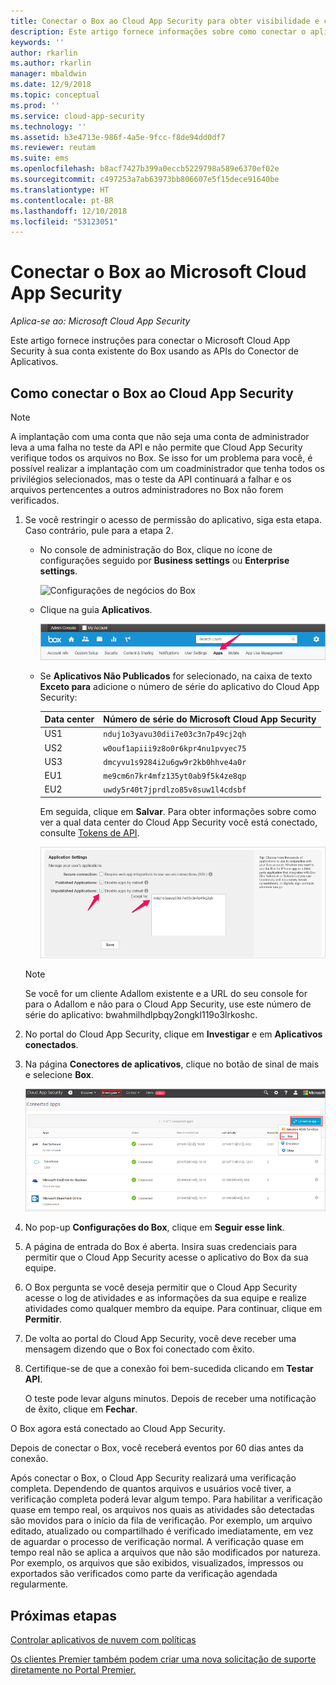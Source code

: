 ```yaml
---
title: Conectar o Box ao Cloud App Security para obter visibilidade e controle de uso | Microsoft Docs
description: Este artigo fornece informações sobre como conectar o aplicativo Box ao Cloud App Security usando o conector de API.
keywords: ''
author: rkarlin
ms.author: rkarlin
manager: mbaldwin
ms.date: 12/9/2018
ms.topic: conceptual
ms.prod: ''
ms.service: cloud-app-security
ms.technology: ''
ms.assetid: b3e4713e-986f-4a5e-9fcc-f8de94dd0df7
ms.reviewer: reutam
ms.suite: ems
ms.openlocfilehash: b8acf7427b399a0eccb5229798a589e6370ef02e
ms.sourcegitcommit: c497253a7ab63973bb806607e5f15dece91640be
ms.translationtype: HT
ms.contentlocale: pt-BR
ms.lasthandoff: 12/10/2018
ms.locfileid: "53123051"
---
```

# <a name="connect-box-to-microsoft-cloud-app-security"></a>Conectar o Box ao Microsoft Cloud App Security

*Aplica-se ao: Microsoft Cloud App Security*

Este artigo fornece instruções para conectar o Microsoft Cloud App Security à sua conta existente do Box usando as APIs do Conector de Aplicativos.  
  
## <a name="how-to-connect-box-to-cloud-app-security"></a>Como conectar o Box ao Cloud App Security  
  
> [!NOTE]  
>  A implantação com uma conta que não seja uma conta de administrador leva a uma falha no teste da API e não permite que Cloud App Security verifique todos os arquivos no Box. Se isso for um problema para você, é possível realizar a implantação com um coadministrador que tenha todos os privilégios selecionados, mas o teste da API continuará a falhar e os arquivos pertencentes a outros administradores no Box não forem verificados.  
  
1.  Se você restringir o acesso de permissão do aplicativo, siga esta etapa. Caso contrário, pule para a etapa 2.  
  
    -   No console de administração do Box, clique no ícone de configurações seguido por **Business settings** ou **Enterprise settings**.  
  
         ![Configurações de negócios do Box](./media/box-business-settings.png "box business settings")  
  
    -   Clique na guia **Aplicativos**.  
  
         ![Aplicativos do Box](./media/box-apps.png "box apps")  
  
    -   Se **Aplicativos Não Publicados** for selecionado, na caixa de texto **Exceto para** adicione o número de série do aplicativo do Cloud App Security:
     
         |Data center|Número de série do Microsoft Cloud App Security|
         |----|----|    
         |US1| `nduj1o3yavu30dii7e03c3n7p49cj2qh`|
         |US2|`w0ouf1apiii9z8o0r6kpr4nu1pvyec75`|
         |US3|`dmcyvu1s9284i2u6gw9r2kb0hhve4a0r`|
         |EU1|`me9cm6n7kr4mfz135yt0ab9f5k4ze8qp`|
         |EU2|`uwdy5r40t7jprdlzo85v8suw1l4cdsbf`|

        Em seguida, clique em **Salvar**. Para obter informações sobre como ver a qual data center do Cloud App Security você está conectado, consulte [Tokens de API](api-tokens.md). 
  
         ![Configurações de exceção no Box](./media/box-settings-except-for.png "box settings except for")  
  
    > [!NOTE]  
    >  Se você for um cliente Adallom existente e a URL do seu console for para o Adallom e não para o Cloud App Security, use este número de série do aplicativo: bwahmilhdlpbqy2ongkl119o3lrkoshc.  
  
2.  No portal do Cloud App Security, clique em **Investigar** e em **Aplicativos conectados**.  
  
3.  Na página **Conectores de aplicativos**, clique no botão de sinal de mais e selecione **Box**.  
  
     ![Conectar ao Box](./media/connect-box.png "connect box")  
  
4.  No pop-up **Configurações do Box**, clique em **Seguir esse link**.  
  
5.  A página de entrada do Box é aberta. Insira suas credenciais para permitir que o Cloud App Security acesse o aplicativo do Box da sua equipe.  
  
6.  O Box pergunta se você deseja permitir que o Cloud App Security acesse o log de atividades e as informações da sua equipe e realize atividades como qualquer membro da equipe. Para continuar, clique em **Permitir**.  
  
7.  De volta ao portal do Cloud App Security, você deve receber uma mensagem dizendo que o Box foi conectado com êxito.  
  
8.  Certifique-se de que a conexão foi bem-sucedida clicando em **Testar API**.  
  
     O teste pode levar alguns minutos. Depois de receber uma notificação de êxito, clique em **Fechar**.  
  
O Box agora está conectado ao Cloud App Security.  
 
Depois de conectar o Box, você receberá eventos por 60 dias antes da conexão.
  
Após conectar o Box, o Cloud App Security realizará uma verificação completa. Dependendo de quantos arquivos e usuários você tiver, a verificação completa poderá levar algum tempo. Para habilitar a verificação quase em tempo real, os arquivos nos quais as atividades são detectadas são movidos para o início da fila de verificação. Por exemplo, um arquivo editado, atualizado ou compartilhado é verificado imediatamente, em vez de aguardar o processo de verificação normal. A verificação quase em tempo real não se aplica a arquivos que não são modificados por natureza. Por exemplo, os arquivos que são exibidos, visualizados, impressos ou exportados são verificados como parte da verificação agendada regularmente.
  
## <a name="next-steps"></a>Próximas etapas 
[Controlar aplicativos de nuvem com políticas](control-cloud-apps-with-policies.md)   

[Os clientes Premier também podem criar uma nova solicitação de suporte diretamente no Portal Premier.](https://premier.microsoft.com/)  
  
  